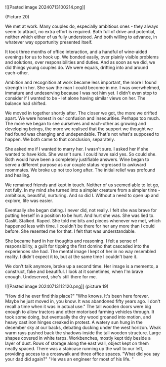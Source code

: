 ![[Pasted image 20240713100214.png]] 

(Picture 20)

We met at work. Many couples do, especially ambitious ones - they always seem to attract, no extra effort is required. Both full of drive and potential, neither which either of us fully understood. And both willing to advance, in whatever way opportunity presented itself. 

It took three months of office interaction, and a handful of wine-aided evenings for us to hook up. We bonded easily, over plainly visible problems and solutions, over responsibilities and duties. And as soon as we did, we did things young couples do.  We were equals, drifting into and around each-other. 

Ambition and recognition at work became less important, the more I found strength in her. She saw the man I could become in me. I was overwhelmed, immature and undeserving because I was not him yet. I didn't even stop to consider if I wanted to be - let alone having similar views on her. The balance had shifted. 

We moved in together shortly after. The closer we got, the more we drifted apart. We were honest in our confusion and insecurities. Perhaps too much. The more we began to see ourselves and each-other as growing and developing beings, the more we realised that the support we thought we had found was changing and undependable. That's not what's supposed to happen. We both came to that conclusion, separately. 

She asked me if I wanted to marry her. I wasn't sure. I asked her if she wanted to have kids. She wasn't sure. I could have said yes. So could she. Both would have been a completely justifiable answers. Wine began to serve a different purpose as our couple status regressed to awkward roommates. We broke up not too long after. The initial relief was profound and healing. 

We remained friends and kept in touch. Neither of us seemed able to let go, not fully. In my mind she turned into a simpler creature from a simpler time - ambitious, beautiful, nurturing. And so did I. Without a need to open up and explore, life was easier. 

Eventually she began dating. I never did, not really. I felt she was brave for putting herself in a position to be hurt. And hurt she was. She was lied to. Gaslit. Stalked. Raped. She told me bits and pieces whenever we met, which happened less with time. I couldn't be there for her any more than I could before. She resented me for that. I felt that was understandable. 

She became hard in her thoughts and reasoning. I felt a sense of responsibility, a guilt for tipping the first domino that cascaded into the experiences she had. The mental image I kept of her in no way resembled reality. I didn't expect it to, but at the same time I couldn't bare it. 

We don't talk anymore, broke up a second time. Her image is a memento, a construct, fake and beautiful. I look at it sometimes, when I'm brave enough. Undeserved, she's still there for me. 




![[Pasted image 20240713112120.png]]
(picture 19)

"How did he ever find this place?"
"Who knows. It's been here forever. Maybe he just moved in, you know. It was abandoned fifty years ago. I don't recall a time when it was in actual use."
The tall wooden doors were big enough to allow tractors and other motorised farming vehicles through. It took some doing, but eventually the dry wood groaned into motion, and heavy cast iron hinges creaked in protest. A watery sun hung in the december sky at our backs, debating ducking under the west horizon. Weak warm rays pushed back the shadows inside the tall wooden structure. Large shapes covered in white tarps. Workbenches, mostly kept tidy beside a layer of dust. Rows of storage along the east wall, object kept on them neatly spaced. There was a staircase running up the wall to our left, providing access to a crosswalk and three office spaces. 
"What did you say your dad did again?"
"He was an engineer for most of his life. "


